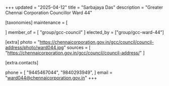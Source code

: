 +++
updated = "2025-04-12"
title = "Sarbajaya Das"
description = "Greater Chennai Corporation Councillor Ward 44"

[taxonomies]
maintenance = [

]
member_of = [
    "group/gcc-council"
]
elected_by = ["group/gcc-ward-44"]

[extra]
photo = "https://chennaicorporation.gov.in/gcc/council/council-address/photo/ward044.jpg"
sources = [
    "https://chennaicorporation.gov.in/gcc/council/council-address/"
]

[extra.contacts]

phone = [
    "9445467044",
    "9840293949",
    ]
email = "ward044@chennaicorporation.gov.in"
+++